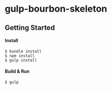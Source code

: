 # gulp-bourbon-skeleton

## Getting Started
#### Install
```
$ bundle install
$ npm install
$ gulp install
```

#### Build & Run
```
$ gulp
```
